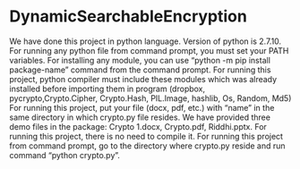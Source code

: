 # DynamicSearchableEncryption

We have done this project in python language.
Version of python is 2.7.10.
For running any python file from command prompt, you must set your PATH variables.
For installing any module, you can use “python -m pip install package-name” command from the command prompt.
For running this project, python compiler must include these modules which was already
installed before importing them in program (dropbox, pycrypto,Crypto.Cipher, Crypto.Hash, PIL.Image, hashlib, Os, Random, Md5)
For running this project, put your file (docx, pdf, etc.) with “name” in the same directory in which crypto.py file resides.
We have provided three demo files in the package: Crypto 1.docx, Crypto.pdf, Riddhi.pptx.
For running this project, there is no need to compile it.
For running this project from command prompt, go to the directory where crypto.py reside and run command “python crypto.py”.

